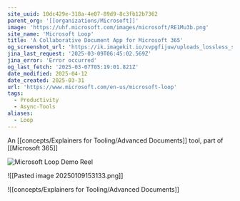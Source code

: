 ```yaml
---
site_uuid: 10dc429e-318a-4e07-89d9-8c3fb12b7362
parent_org: '[[organizations/Microsoft]]'
image: 'https://uhf.microsoft.com/images/microsoft/RE1Mu3b.png'
site_name: 'Microsoft Loop'
title: 'A Collaborative Document App for Microsoft 365'
og_screenshot_url: 'https://ik.imagekit.io/xvpgfijuw/uploads_lossless_screenshots_20250527_Microsoft_Loop_og_screenshot.jpeg'
jina_last_request: '2025-03-09T06:45:02.569Z'
jina_error: 'Error occurred'
og_last_fetch: '2025-03-07T05:19:01.821Z'
date_modified: 2025-04-12
date_created: 2025-03-31
url: 'https://www.microsoft.com/en-us/microsoft-loop'
tags:
  - Productivity
  - Async-Tools
aliases:
  - Loop
---
```


An [[concepts/Explainers for Tooling/Advanced Documents]] tool, part of [[Microsoft 365]]

![Microsoft Loop Demo Reel](https://s7d2.scene7.com/is/content/microsoftcorp/00%20SlashmenuHd_video_en-us-0x720-3266k)

![[Pasted image 20250109153133.png]]

![[concepts/Explainers for Tooling/Advanced Documents]]
